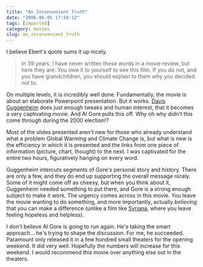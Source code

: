 ```yaml
---
title: "An Inconvenient Truth"
date: "2006-06-05 17:58:12"
tags: [imported]
category: movies
slug: an_inconvenient_truth
---
```


I believe Ebert's quote sums it up nicely.

> In 39 years, I have never written these words in a movie review, but here they are: You owe it to yourself to see this film. If you do not, and you have grandchildren, you should explain to them why you decided not to.

On multiple levels, it is incredibly well done. Fundamentally, the movie is about an elaborate Powerpoint presentation. But it works. <a href="http://www.imdb.com/name/nm0346550/">Davis Guggenheim</a> does just enough tweaks and human interest, that it becomes a very captivating movie. And Al Gore pulls this off. Why oh why didn't this come through during the 2000 election!?

Most of the slides presented aren't new for those who already understand what a problem Global Warming and Climate Change is, but what is new is the efficiency in which it is presented and the links from one piece of information (picture, chart, thought) to the next. I was captivated for the entire two hours, figuratively hanging on every word.

Guggenheim intercuts segments of Gore's personal story and history. There are only a few, and they do end up supporting the overall message nicely. Some of it might come off as cheesy, but when you think about it, Guggenheim needed something to put there, and Gore is a strong enough subject to make it work. The urgency comes across in this movie. You leave the movie wanting to do something, and more importantly, actually <em>believing</em> that you can make a difference (unlike a film like <a href="http://www.imdb.com/title/tt0365737/">Syriana</a>, where you leave feeling hopeless and helpless).

I don't believe Al Gore is going to run again. He's taking the smart approach... he's trying to shape the discussion. For me, he succeeded. Paramount only released it in a few hundred small theaters for the opening weekend. It did very well. Hopefully the numbers will increase for this weekend. I would recommend this movie over anything else out in the theaters.
